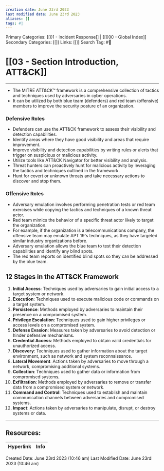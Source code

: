 ```yaml
---
creation date: June 23rd 2023
last modified date: June 23rd 2023
aliases: []
tags: #📖
---
```


Primary Categories: [[01 - Incident Response]] | [[000 - Global Index]]
Secondary Categories: [[]] 
Links: [[]] 
Search Tag: #📖  

# [[03 - Section Introduction, ATT&CK]]  
---

- The MITRE ATT&CK™ framework is a comprehensive collection of tactics and techniques used by adversaries in cyber operations.
- It can be utilized by both blue team (defenders) and red team (offensive) members to improve the security posture of an organization.

### Defensive Roles

- Defenders can use the ATT&CK framework to assess their visibility and detection capabilities.
- Identify areas where they have good visibility and areas that require improvement.
- Improve visibility and detection capabilities by writing rules or alerts that trigger on suspicious or malicious activity.
- Utilize tools like ATT&CK Navigator for better visibility and analysis.
- Threat hunters can proactively hunt for malicious activity by leveraging the tactics and techniques outlined in the framework.
- Hunt for covert or unknown threats and take necessary actions to discover and stop them.

### Offensive Roles

- Adversary emulation involves performing penetration tests or red team exercises while copying the tactics and techniques of a known threat actor.
- Red team mimics the behavior of a specific threat actor likely to target the organization.
- For example, if the organization is a telecommunications company, the offensive team may emulate APT 19's techniques, as they have targeted similar industry organizations before.
- Adversary emulation allows the blue team to test their detection capabilities and identify any blind spots.
- The red team reports on identified blind spots so they can be addressed by the blue team.

## 12 Stages in the ATT&CK Framework

1. **Initial Access**: Techniques used by adversaries to gain initial access to a target system or network.
2. **Execution**: Techniques used to execute malicious code or commands on a target system.
3. **Persistence**: Methods employed by adversaries to maintain their presence on a compromised system.
4. **Privilege Escalation**: Techniques used to gain higher privileges or access levels on a compromised system.
5. **Defense Evasion**: Measures taken by adversaries to avoid detection or hinder defensive mechanisms.
6. **Credential Access**: Methods employed to obtain valid credentials for unauthorized access.
7. **Discovery**: Techniques used to gather information about the target environment, such as network and system reconnaissance.
8. **Lateral Movement**: Actions taken by adversaries to move through a network, compromising additional systems.
9. **Collection**: Techniques used to gather data or information from compromised systems.
10. **Exfiltration**: Methods employed by adversaries to remove or transfer data from a compromised system or network.
11. **Command and Control**: Techniques used to establish and maintain communication channels between adversaries and compromised systems.
12. **Impact**: Actions taken by adversaries to manipulate, disrupt, or destroy systems or data.



___

## Resources:

| Hyperlink | Info |
| --------- | ---- |


Created Date: June 23rd 2023 (10:46 am) 
Last Modified Date: June 23rd 2023 (10:46 am)
